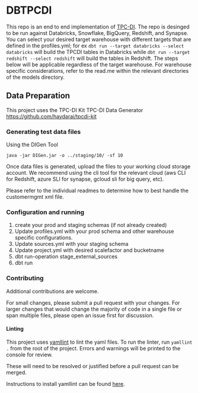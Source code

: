 # DBTPCDI

This repo is an end to end implementation of
[TPC-DI](https://www.tpc.org/tpcdi/default5.asp). The repo is desinged to
be run against Databricks, Snowflake, BigQuery, Redshift, and Synapse.
You can select your desired target warehouse with different targets that
are defined in the profiles.yml; for ex `dbt run --target databricks --select databricks`
will build the TPCDI tables in Databricks while `dbt run --target redshift --select redshift`
will build the tables in Redshift. The steps below will be applicable
regardless of the target warehouse. For warehouse specific considerations,
refer to the read.me within the relevant directories of the models
directory. 

## Data Preparation
This project uses the TPC-DI Kit TPC-DI Data Generator https://github.com/haydarai/tpcdi-kit

### Generating test data files
Using the DIGen Tool

```shell
java -jar DIGen.jar -o ../staging/10/ -sf 10
```
Once data files is generated, upload the files to your working cloud
storage account. We recommend using the cli tool for the relevant cloud
(aws CLI for Redshift, azure SLI for synapse, gcloud sli for big query,
etc). 

Please refer to the individual readmes to determine how to best handle the
customermgmt xml file.


### Configuration and running

1. create your prod and staging schemas (if not already created)
2. Update profiles.yml with your prod schema and other warehouse specific
configurations.
3. Update sources.yml with your staging schema
4. Update project.yml with desired scalefactor and bucketname
5. dbt run-operation stage_external_sources
6. dbt run

### Contributing

Additional contributions are welcome.

For small changes, please submit a pull request with your changes.
For larger changes that would change the majority of code in a single
file or span multiple files, please open an issue first for discussion.

#### Linting

This project uses [yamllint](https://yamllint.readthedocs.io/en/stable/)
to lint the yaml files. To run the linter, run `yamllint .` from the root
of the project. Errors and warnings will be printed to the console for review.

These will need to be resolved or justified before a pull request can be merged.

Instructions to install yamllint can be found [here](https://yamllint.readthedocs.io/en/stable/quickstart.html#installing-yamllint).
